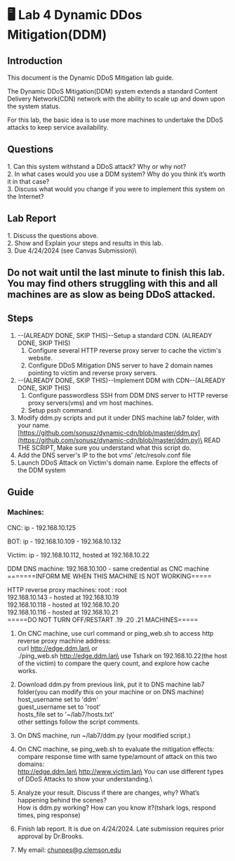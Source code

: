# 🖥️ Lab 4 Dynamic DDos Mitigation(DDM)

## Introduction

This document is the Dynamic DDoS Mitigation lab guide.

The Dynamic DDoS Mitigation(DDM) system extends a standard Content Delivery Network(CDN) network with the ability to scale up and down upon the system status.

For this lab, the basic idea is to use more machines to undertake the DDoS attacks to keep service availability.&#x20;

## Questions

1\. Can this system withstand a DDoS attack? Why or why not?\
2\. In what cases would you use a DDM system? Why do you think it’s worth it in that case?\
3\. Discuss what would you change if you were to implement this system on the Internet?

## Lab Report

1\. Discuss the questions above.\
2\. Show and Explain your steps and results in this lab.\
3\. Due 4/24/2024 (see Canvas Submission)\


## Do not wait until the last minute to finish this lab. You may find others struggling with this and all machines are as slow as being DDoS attacked.



## Steps

1. \--(ALREADY DONE, SKIP THIS)--Setup a standard CDN. (ALREADY DONE, SKIP THIS)
   1. Configure several HTTP reverse proxy server to cache the victim's website.
   2. Configure DDoS Mitigation DNS server to have 2 domain names pointing to victim and reverse proxy servers.
2. \--(ALREADY DONE, SKIP THIS)--Implement DDM with CDN--(ALREADY DONE, SKIP THIS)
   1. Configure passwordless SSH from DDM DNS server to HTTP reverse proxy servers(vms) and vm host machines.
   2. Setup pssh command.
3. Modify ddm.py scripts and put it under DNS machine lab7 folder, with your name.\
   [https://github.com/sonusz/dynamic-cdn/blob/master/ddm.py](https://github.com/sonusz/dynamic-cdn/blob/master/ddm.py)\
   READ THE SCRIPT, Make sure you understand what this script do.
4. Add the DNS server's IP to the bot vms' /etc/resolv.conf file
5. Launch DDoS Attack on Victim's domain name. Explore the effects of the DDM system

## Guide

### Machines:

CNC: ip - 192.168.10.125

BOT: ip - 192.168.10.109 - 192.168.10.132

Victim: ip - 192.168.10.112, hosted at 192.168.10.22

DDM DNS machine: 192.168.10.100 - same credential as CNC machine\
\=======INFORM ME WHEN THIS MACHINE IS NOT WORKING=====

HTTP reverse proxy machines: root : root\
192.168.10.143 - hosted at 192.168.10.19\
192.168.10.118 - hosted at 192.168.10.20\
192.168.10.116 - hosted at 192.168.10.21\
\=====DO NOT TURN OFF/RESTART .19 .20 .21 MACHINES=====



1. On CNC machine, use curl command or ping\_web.sh to access http reverse proxy machine address:\
   curl http://edge.ddm.lan\
   or\
   ./ping\_web.sh http://edge.ddm.lan\
   use Tshark on 192.168.10.22(the host of the victim) to compare the query count, and explore how cache works.
2. Download ddm.py from previous link, put it to DNS machine lab7 folder(you can modify this on your machine or on DNS machine) \
   host\_username set to 'ddm'\
   guest\_username set to 'root'\
   hosts\_file set to '\~/lab7/hosts.txt'\
   other settings follow the script comments.
3. On DNS machine, run \~/lab7/ddm.py (your modified script.)
4. On CNC machine, se ping\_web.sh to evaluate the mitigation effects:\
   compare response time with same type/amount of attack on this two domains:\
   http://edge.ddm.lan\
   http://www.victim.lan\
   You can use different types of DDoS Attacks to show your understanding.\

5. Analyze your result. Discuss if there are changes, why? What’s happening behind the scenes?\
   How is ddm.py working? How can you know it?(tshark logs, respond times, ping response)
6. Finish lab report. It is due on 4/24/2024. Late submission requires prior approval by Dr.Brooks.
7. My email: chunpes@g.clemson.edu\
   &#x20;&#x20;
